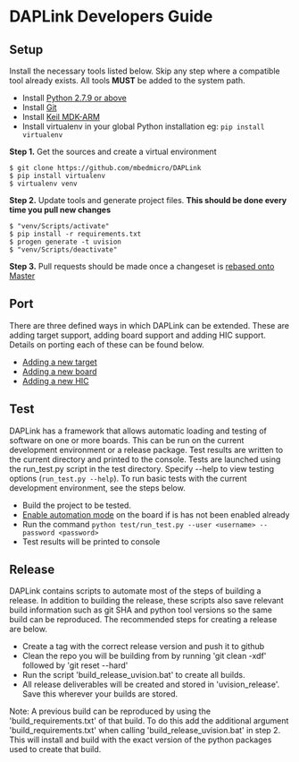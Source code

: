 # DAPLink Developers Guide

## Setup
Install the necessary tools listed below. Skip any step where a compatible tool already exists. All tools **MUST** be added to the system path.

* Install [Python 2.7.9 or above](https://www.python.org/downloads/)
* Install [Git](https://git-scm.com/downloads)
* Install [Keil MDK-ARM](https://www.keil.com/download/product/)
* Install virtualenv in your global Python installation eg: `pip install virtualenv`

**Step 1.** Get the sources and create a virtual environment

```
$ git clone https://github.com/mbedmicro/DAPLink
$ pip install virtualenv
$ virtualenv venv
```

**Step 2.** Update tools and generate project files. **This should be done every time you pull new changes**

```Windows
$ "venv/Scripts/activate"
$ pip install -r requirements.txt
$ progen generate -t uvision
$ "venv/Scripts/deactivate"
```

**Step 3.** Pull requests should be made once a changeset is [rebased onto Master](https://www.atlassian.com/git/tutorials/merging-vs-rebasing/workflow-walkthrough)


## Port
There are three defined ways in which DAPLink can be extended.  These are adding target support, adding board support and adding HIC support.  Details on porting each of these can be found below.

* [Adding a new target](PORT_TARGET.md)
* [Adding a new board](PORT_BOARD.md)
* [Adding a new HIC](PORT_HIC.md)


## Test
DAPLink has a framework that allows automatic loading and testing of software on one or more boards. This can be run on the current development environment or a release package. Test results are written to the current directory and printed to the console. Tests are launched using the run_test.py script in the test directory. Specify --help to view testing options (``run_test.py --help``). To run basic tests with the current development environment, see the steps below.

* Build the project to be tested.
* [Enable automation mode](ENABLE_AUTOMATION.md) on the board if is has not been enabled already
* Run the command ``python test/run_test.py --user <username> --password <password>``
* Test results will be printed to console 


## Release
DAPLink contains scripts to automate most of the steps of building a release.  In addition to building the release, these scripts also save relevant build information such as git SHA and python tool versions so the same build can be reproduced.  The recommended steps for creating a release are below.

* Create a tag with the correct release version and push it to github
* Clean the repo you will be building from by running 'git clean -xdf' followed by 'git reset --hard'
* Run the script 'build_release_uvision.bat' to create all builds.
* All release deliverables will be created and stored in 'uvision_release'.  Save this wherever your builds are stored.

Note: A previous build can be reproduced by using the 'build_requirements.txt' of that build.
To do this add the additional argument 'build_requirements.txt' when calling 'build_release_uvision.bat' in step 2.
This will install and build with the exact version of the python packages used to create that build.
